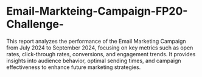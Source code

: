 # Email-Markteing-Campaign-FP20-Challenge-
This report analyzes the performance of the Email Marketing Campaign from July 2024 to September 2024, focusing on key metrics such as open rates, click-through rates, conversions, and engagement trends. It provides insights into audience behavior, optimal sending times, and campaign effectiveness to enhance future marketing strategies.
